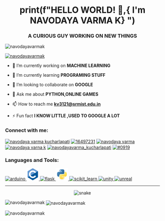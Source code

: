 <h1 align="center">print(f"HELLO WORLD! 👋,{ I'm NAVODAYA VARMA K} ")</h1>
<h3 align="center">A CURIOUS GUY WORKING ON NEW THINGS</h3>

<p align="left"> <img src="https://komarev.com/ghpvc/?username=navodayavarmak&label=Profile%20views&color=0e75b6&style=flat" alt="navodayavarmak" /> </p>

<p align="left"> <a href="https://github.com/ryo-ma/github-profile-trophy"><img src="https://github-profile-trophy.vercel.app/?username=navodayavarmak" alt="navodayavarmak" /></a> </p>

- 🔭 I’m currently working on **MACHINE LEARNING**

- 🌱 I’m currently learning **PROGRAMING STUFF**

- 👯 I’m looking to collaborate on **GOOGLE**

- 💬 Ask me about **PYTHON,ONLINE GAMES**

- 📫 How to reach me **kv3121@srmist.edu.in**

- ⚡ Fun fact **I KNOW LITTLE ,USED TO GOOGLE A LOT**

<h3 align="left">Connect with me:</h3>
<p align="left">
<a href="https://linkedin.com/in/navodaya varma kucharlapati" target="blank"><img align="center" src="https://raw.githubusercontent.com/rahuldkjain/github-profile-readme-generator/master/src/images/icons/Social/linked-in-alt.svg" alt="navodaya varma kucharlapati" height="30" width="40" /></a>
<a href="https://stackoverflow.com/users/16497231" target="blank"><img align="center" src="https://raw.githubusercontent.com/rahuldkjain/github-profile-readme-generator/master/src/images/icons/Social/stack-overflow.svg" alt="16497231" height="30" width="40" /></a>
<a href="https://kaggle.com/navodaya varma" target="blank"><img align="center" src="https://raw.githubusercontent.com/rahuldkjain/github-profile-readme-generator/master/src/images/icons/Social/kaggle.svg" alt="navodaya varma" height="30" width="40" /></a>
<a href="https://fb.com/navodaya varna k" target="blank"><img align="center" src="https://raw.githubusercontent.com/rahuldkjain/github-profile-readme-generator/master/src/images/icons/Social/facebook.svg" alt="navodaya varna k" height="30" width="40" /></a>
<a href="https://instagram.com/navodayavarma_kucharlapati" target="blank"><img align="center" src="https://raw.githubusercontent.com/rahuldkjain/github-profile-readme-generator/master/src/images/icons/Social/instagram.svg" alt="navodayavarma_kucharlapati" height="30" width="40" /></a>
<a href="https://discord.gg/#0919" target="blank"><img align="center" src="https://raw.githubusercontent.com/rahuldkjain/github-profile-readme-generator/master/src/images/icons/Social/discord.svg" alt="#0919" height="30" width="40" /></a>
</p>



<h3 align="left">Languages and Tools:</h3>
<p align="left"> <a href="https://www.arduino.cc/" target="_blank"> <img src="https://cdn.worldvectorlogo.com/logos/arduino-1.svg" alt="arduino" width="40" height="40"/> </a> <a href="https://www.cprogramming.com/" target="_blank"> <img src="https://raw.githubusercontent.com/devicons/devicon/master/icons/c/c-original.svg" alt="c" width="40" height="40"/> </a> <a href="https://flask.palletsprojects.com/" target="_blank"> <img src="https://www.vectorlogo.zone/logos/pocoo_flask/pocoo_flask-icon.svg" alt="flask" width="40" height="40"/> </a> <a href="https://www.python.org" target="_blank"> <img src="https://raw.githubusercontent.com/devicons/devicon/master/icons/python/python-original.svg" alt="python" width="40" height="40"/> </a> <a href="https://scikit-learn.org/" target="_blank"> <img src="https://upload.wikimedia.org/wikipedia/commons/0/05/Scikit_learn_logo_small.svg" alt="scikit_learn" width="40" height="40"/> </a> <a href="https://unity.com/" target="_blank"> <img src="https://www.vectorlogo.zone/logos/unity3d/unity3d-icon.svg" alt="unity" width="40" height="40"/> </a> <a href="https://unrealengine.com/" target="_blank"> <img src="https://raw.githubusercontent.com/kenangundogan/fontisto/036b7eca71aab1bef8e6a0518f7329f13ed62f6b/icons/svg/brand/unreal-engine.svg" alt="unreal" width="40" height="40"/> </a> </p>

<hr>

<p align="center">
  <img src="https://github.com/ishikkkkaaaa/ishikkkkaaaa/raw/output/github-contribution-grid-snake.svg" alt="snake"></center>
</p>

<p><img align="left" src="https://github-readme-stats.vercel.app/api/top-langs?username=navodayavarmak&show_icons=true&locale=en&layout=compact" alt="navodayavarmak" /></p>

<p>&nbsp;<img align="center" src="https://github-readme-stats.vercel.app/api?username=navodayavarmak&show_icons=true&locale=en" alt="navodayavarmak" /></p>

<p><img align="center" src="https://github-readme-streak-stats.herokuapp.com/?user=navodayavarmak&" alt="navodayavarmak" /></p>


